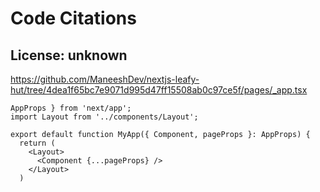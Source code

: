 # Code Citations

## License: unknown
https://github.com/ManeeshDev/nextjs-leafy-hut/tree/4dea1f65bc7e9071d995d47ff15508ab0c97ce5f/pages/_app.tsx

```
AppProps } from 'next/app';
import Layout from '../components/Layout';

export default function MyApp({ Component, pageProps }: AppProps) {
  return (
    <Layout>
      <Component {...pageProps} />
    </Layout>
  )
```

